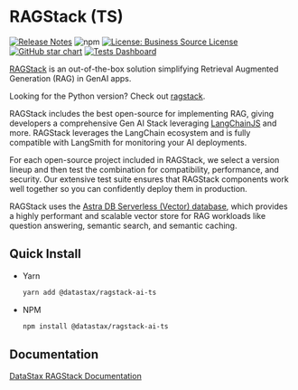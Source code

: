 # RAGStack (TS)
[![Release Notes](https://img.shields.io/github/v/release/datastax/ragstack-ai-ts.svg)](https://github.com/datastax/ragstack-ai-ts/releases)
![npm](https://img.shields.io/npm/dm/@datastax/ragstack-ai-ts)
[![License: Business Source License](https://img.shields.io/badge/License-BSL-yellow.svg)](https://github.com/datastax/ragstack-ai/blob/main/LICENSE.txt)
[![GitHub star chart](https://img.shields.io/github/stars/datastax/ragstack-ai-ts?style=social)](https://star-history.com/#datastax/ragstack-ai-ts)
[![Tests Dashboard](https://img.shields.io/badge/Tests%20Dashboard-333)](https://ragstack-ai.testspace.com)

[RAGStack](https://www.datastax.com/products/ragstack) is an out-of-the-box solution simplifying Retrieval Augmented Generation (RAG) in GenAI apps.

Looking for the Python version? Check out [ragstack](https://github.com/datastax/ragstack-ai).


RAGStack includes the best open-source for implementing RAG, giving developers a comprehensive Gen AI Stack leveraging [LangChainJS](https://github.com/langchain-ai/langchainjs) and more. RAGStack leverages the LangChain ecosystem and is fully compatible with LangSmith for monitoring your AI deployments.

For each open-source project included in RAGStack, we select a version lineup and then test the combination for compatibility, performance, and security. Our extensive test suite ensures that RAGStack components work well together so you can confidently deploy them in production.

RAGStack uses the [Astra DB Serverless (Vector) database](https://docs.datastax.com/en/astra/astra-db-vector/get-started/quickstart.html), which provides a highly performant and scalable vector store for RAG workloads like question answering, semantic search, and semantic caching.

## Quick Install

- Yarn
    ```bash
    yarn add @datastax/ragstack-ai-ts
    ```
- NPM
    ```bash
    npm install @datastax/ragstack-ai-ts
    ```

## Documentation

[DataStax RAGStack Documentation](https://docs.datastax.com/en/ragstack/docs/index.html)